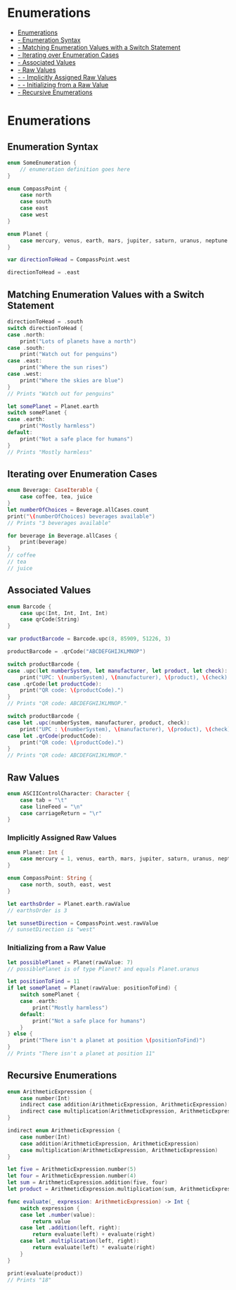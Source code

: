 # Enumerations
* [Enumerations](../master/chapters/Enumerations.md#enumerations)
* [ - Enumeration Syntax](../master/chapters/Enumerations.md#enumeration-syntax)
* [ - Matching Enumeration Values with a Switch Statement](../master/chapters/Enumerations.md#matching-enumeration-values-with-a-switch-statement)
* [ - Iterating over Enumeration Cases](../master/chapters/Enumerations.md#iterating-over-enumeration-cases)
* [ - Associated Values](../master/chapters/Enumerations.md#associated-values)
* [ - Raw Values](../master/chapters/Enumerations.md#raw-values)
* [ - - Implicitly Assigned Raw Values](../chapters/Enumerations.md#implicitly-assigned-raw-values)
* [ - - Initializing from a Raw Value](../chapters/Enumerations.md#initializing-from-a-raw-value)
* [ - Recursive Enumerations](../master/chapters/Enumerations.md#recursive-enumerations)

# Enumerations

## Enumeration Syntax

```Swift
enum SomeEnumeration {
    // enumeration definition goes here
}
```

```Swift
enum CompassPoint {
    case north
    case south
    case east
    case west
}
```

```Swift
enum Planet {
    case mercury, venus, earth, mars, jupiter, saturn, uranus, neptune
}
```

```Swift
var directionToHead = CompassPoint.west
```

```Swift
directionToHead = .east
```

## Matching Enumeration Values with a Switch Statement

```Swift
directionToHead = .south
switch directionToHead {
case .north:
    print("Lots of planets have a north")
case .south:
    print("Watch out for penguins")
case .east:
    print("Where the sun rises")
case .west:
    print("Where the skies are blue")
}
// Prints "Watch out for penguins"
```

```Swift
let somePlanet = Planet.earth
switch somePlanet {
case .earth:
    print("Mostly harmless")
default:
    print("Not a safe place for humans")
}
// Prints "Mostly harmless"
```

## Iterating over Enumeration Cases

```Swift
enum Beverage: CaseIterable {
    case coffee, tea, juice
}
let numberOfChoices = Beverage.allCases.count
print("\(numberOfChoices) beverages available")
// Prints "3 beverages available"
```

```Swift
for beverage in Beverage.allCases {
    print(beverage)
}
// coffee
// tea
// juice
```

## Associated Values

```Swift
enum Barcode {
    case upc(Int, Int, Int, Int)
    case qrCode(String)
}
```

```Swift
var productBarcode = Barcode.upc(8, 85909, 51226, 3)
```

```Swift
productBarcode = .qrCode("ABCDEFGHIJKLMNOP")
```

```Swift
switch productBarcode {
case .upc(let numberSystem, let manufacturer, let product, let check):
    print("UPC: \(numberSystem), \(manufacturer), \(product), \(check).")
case .qrCode(let productCode):
    print("QR code: \(productCode).")
}
// Prints "QR code: ABCDEFGHIJKLMNOP."
```

```Swift
switch productBarcode {
case let .upc(numberSystem, manufacturer, product, check):
    print("UPC : \(numberSystem), \(manufacturer), \(product), \(check).")
case let .qrCode(productCode):
    print("QR code: \(productCode).")
}
// Prints "QR code: ABCDEFGHIJKLMNOP."
```

## Raw Values

```Swift
enum ASCIIControlCharacter: Character {
    case tab = "\t"
    case lineFeed = "\n"
    case carriageReturn = "\r"
}
```

### Implicitly Assigned Raw Values

```Swift
enum Planet: Int {
    case mercury = 1, venus, earth, mars, jupiter, saturn, uranus, neptune
}
```

```Swift
enum CompassPoint: String {
    case north, south, east, west
}
```

```Swift
let earthsOrder = Planet.earth.rawValue
// earthsOrder is 3

let sunsetDirection = CompassPoint.west.rawValue
// sunsetDirection is "west"
```

### Initializing from a Raw Value

```Swift
let possiblePlanet = Planet(rawValue: 7)
// possiblePlanet is of type Planet? and equals Planet.uranus
```

```Swift
let positionToFind = 11
if let somePlanet = Planet(rawValue: positionToFind) {
    switch somePlanet {
    case .earth:
        print("Mostly harmless")
    default:
        print("Not a safe place for humans")
    }
} else {
    print("There isn't a planet at position \(positionToFind)")
}
// Prints "There isn't a planet at position 11"
```

## Recursive Enumerations

```Swift
enum ArithmeticExpression {
    case number(Int)
    indirect case addition(ArithmeticExpression, ArithmeticExpression)
    indirect case multiplication(ArithmeticExpression, ArithmeticExpression)
}
```

```Swift
indirect enum ArithmeticExpression {
    case number(Int)
    case addition(ArithmeticExpression, ArithmeticExpression)
    case multiplication(ArithmeticExpression, ArithmeticExpression)
}
```

```Swift
let five = ArithmeticExpression.number(5)
let four = ArithmeticExpression.number(4)
let sum = ArithmeticExpression.addition(five, four)
let product = ArithmeticExpression.multiplication(sum, ArithmeticExpression.number(2))
```

```Swift
func evaluate(_ expression: ArithmeticExpression) -> Int {
    switch expression {
    case let .number(value):
        return value
    case let .addition(left, right):
        return evaluate(left) + evaluate(right)
    case let .multiplication(left, right):
        return evaluate(left) * evaluate(right)
    }
}

print(evaluate(product))
// Prints "18"
```

